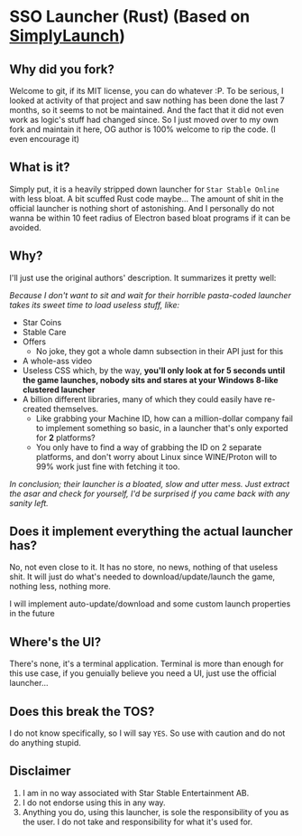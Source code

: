 # SSO Launcher (Rust) (Based on [SimplyLaunch](https://github.com/vars1ty/SimplyLaunch))


## Why did you fork?
Welcome to git, if its MIT license, you can do whatever :P. To be serious, I looked at activity of that project and saw nothing has been done the last 7 months, so it seems to not be maintained. And the fact that it did not even work as logic's stuff had changed since. So I just moved over to my own fork and maintain it here, OG author is 100% welcome to rip the code. (I even encourage it)

## What is it?
Simply put, it is a heavily stripped down launcher for `Star Stable Online` with less bloat. A bit scuffed Rust code maybe... The amount of shit in the official launcher is nothing short of astonishing. And I personally do not wanna be within 10 feet radius of Electron based bloat programs if it can be avoided.

## Why?

I'll just use the original authors' description. It summarizes it pretty well:

_Because I don't want to sit and wait for their horrible pasta-coded launcher takes its sweet time to load useless stuff, like:_
- Star Coins
- Stable Care
- Offers
    - No joke, they got a whole damn subsection in their API just for this
- A whole-ass video
- Useless CSS which, by the way, **you'll only look at for 5 seconds until the game launches, nobody sits and stares at your Windows 8-like clustered launcher**
- A billion different libraries, many of which they could easily have re-created themselves.
    - Like grabbing your Machine ID, how can a million-dollar company fail to implement something so basic, in a launcher that's only exported for **2** platforms?
    - You only have to find a way of grabbing the ID on 2 separate platforms, and don't worry about Linux since WINE/Proton will to 99% work just fine with fetching it too.

_In conclusion; their launcher is a bloated, slow and utter mess. Just extract the asar and check for yourself, I'd be surprised if you came back with any sanity left._

## Does it implement everything the actual launcher has?
No, not even close to it. It has no store, no news, nothing of that useless shit. It will just do what's needed to download/update/launch the game, nothing less, nothing more.

I will implement auto-update/download and some custom launch properties in the future

## Where's the UI?
There's none, it's a terminal application. Terminal is more than enough for this use case, if you genuially believe you need a UI, just use the official launcher...

## Does this break the TOS?
I do not know specifically, so I will say `YES`. So use with caution and do not do anything stupid.

## Disclaimer
1. I am in no way associated with Star Stable Entertainment AB.
2. I do not endorse using this in any way.
3. Anything you do, using this launcher, is sole the responsibility of you as the user. I do not take and responsibility for what it's used for.